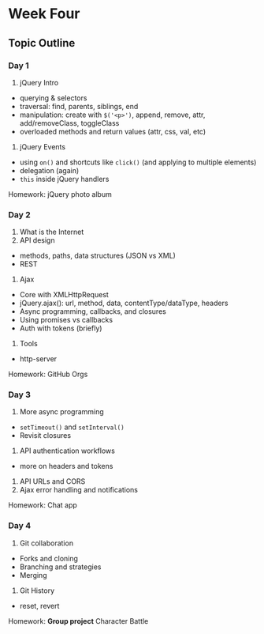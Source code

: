# Week Four

## Topic Outline

### Day 1

1. jQuery Intro
  * querying & selectors
  * traversal: find, parents, siblings, end
  * manipulation: create with `$('<p>')`, append, remove, attr, add/removeClass, toggleClass
  * overloaded methods and return values (attr, css, val, etc)
1. jQuery Events
  * using `on()` and shortcuts like `click()` (and applying to multiple elements)
  * delegation (again)
  * `this` inside jQuery handlers

Homework: jQuery photo album

### Day 2

1. What is the Internet
1. API design
  * methods, paths, data structures (JSON vs XML)
  * REST
1. Ajax
  * Core with XMLHttpRequest
  * jQuery.ajax(): url, method, data, contentType/dataType, headers
  * Async programming, callbacks, and closures
  * Using promises vs callbacks
  * Auth with tokens (briefly)
1. Tools
  * http-server

Homework: GitHub Orgs

### Day 3

1. More async programming
  * `setTimeout()` and `setInterval()`
  * Revisit closures
1. API authentication workflows
  * more on headers and tokens
1. API URLs and CORS
1. Ajax error handling and notifications

Homework: Chat app

### Day 4

1. Git collaboration
  * Forks and cloning
  * Branching and strategies
  * Merging
1. Git History
  * reset, revert

Homework: **Group project** Character Battle

